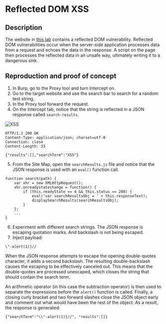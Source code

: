 # Reflected DOM XSS

## Description

The website in [this lab](https://portswigger.net/web-security/cross-site-scripting/dom-based/lab-dom-xss-reflected) contains a reflected DOM vulnerability. Reflected DOM vulnerabilities occur when the server-side application processes data from a request and echoes the data in the response. A script on the page then processes the reflected data in an unsafe way, ultimately writing it to a dangerous sink. 

## Reproduction and proof of concept

1. In Burp, go to the Proxy tool and turn Intercept on.
2. Go to the target website and use the search bar to search for a random test string.
3. In the Proxy tool forward the request.
4. On the Intercept tab, notice that the string is reflected in a JSON response called `search-results`.

![XSS](/_static/images/xss1.png)

```text
HTTP/1.1 200 OK
Content-Type: application/json; charset=utf-8
Connection: close
Content-Length: 33

{"results":[],"searchTerm":"XSS"}
```

5. From the Site Map, open the `searchResults.js` file and notice that the JSON response is used with an `eval()` function call.

```text
function search(path) {
    var xhr = new XMLHttpRequest();
    xhr.onreadystatechange = function() {
        if (this.readyState == 4 && this.status == 200) {
            eval('var searchResultsObj = ' + this.responseText);
            displaySearchResults(searchResultsObj);
        }
    };
    ...
}
```
6. Experiment with different search strings. The JSON response is escaping quotation marks. And backslash is not being escaped.
7. Inject payload:

```text
\"-alert(1)}//
```
    
When the JSON response attempts to escape the opening double-quotes character, it adds a second backslash. The resulting double-backslash causes the escaping to be effectively canceled out. This means that the double-quotes are processed unescaped, which closes the string that should contain the search term.

An arithmetic operator (in this case the subtraction operator) is then used to separate the expressions before the `alert()` function is called. Finally, a closing curly bracket and two forward slashes close the JSON object early and comment out what would have been the rest of the object. As a result, the response is generated:

```text
{"searchTerm":"\\"-alert(1)}//", "results":[]} 
```
